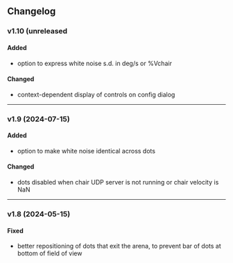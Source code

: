 ## Changelog

### v1.10 (unreleased
#### Added
- option to express white noise s.d. in deg/s or %Vchair
#### Changed
- context-dependent display of controls on config dialog

---

### v1.9 (2024-07-15)
#### Added
- option to make white noise identical across dots
#### Changed
- dots disabled when chair UDP server is not running or chair velocity is NaN

---

### v1.8 (2024-05-15)
#### Fixed
- better repositioning of dots that exit the arena, to prevent bar of dots at bottom of field of view



